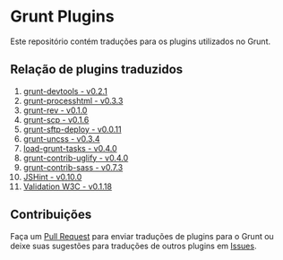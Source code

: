 # Grunt Plugins

Este repositório contém traduções para os plugins utilizados no Grunt.

## Relação de plugins traduzidos

1. [grunt-devtools - v0.2.1](plugins/grunt-devtools.md)
2. [grunt-processhtml - v0.3.3](plugins/grunt-processhtml.md)
3. [grunt-rev - v0.1.0](plugins/grunt-rev.md)
4. [grunt-scp - v0.1.6](plugins/grunt-scp.md)
5. [grunt-sftp-deploy - v0.0.11](plugins/grunt-sftp-deploy.md)
6. [grunt-uncss - v0.3.4](plugins/grunt-uncss.md)
7. [load-grunt-tasks - v0.4.0](plugins/load-grunt-tasks.md)
8. [grunt-contrib-uglify - v0.4.0](plugins/grunt-contrib-uglify.md)
9. [grunt-contrib-sass - v0.7.3](plugins/grunt-contrib-sass.md)
10. [JSHint - v0.10.0](plugins/jshint.md)
11. [Validation W3C - v0.1.18](plugins/validation.md)

## Contribuições

Faça um [Pull Request](https://github.com/gruntbrasil/docs-grunt-plugins/pulls) para enviar traduções de plugins para o Grunt ou deixe suas sugestões para traduções de outros plugins em [Issues](https://github.com/gruntbrasil/docs-grunt-plugins/issues/1).